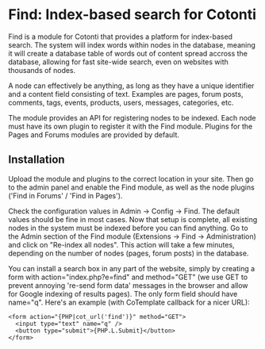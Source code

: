 Find: Index-based search for Cotonti
====================================

Find is a module for Cotonti that provides a platform for index-based search.
The system will index words within nodes in the database, meaning it will 
create a database table of words out of content spread accross the database, 
allowing for fast site-wide search, even on websites with thousands of nodes.

A node can effectively be anything, as long as they have a unique identifier 
and a content field consisting of text. Examples are pages, forum posts, 
comments, tags, events, products, users, messages, categories, etc.

The module provides an API for registering nodes to be indexed. Each node must 
have its own plugin to register it with the Find module. Plugins for the Pages 
and Forums modules are provided by default.

Installation
------------

Upload the module and plugins to the correct location in your site. Then go to 
the admin panel and enable the Find module, as well as the node plugins 
('Find in Forums' / 'Find in Pages').

Check the configuration values in Admin -> Config -> Find. The default values 
should be fine in most cases. Now that setup is complete, all existing nodes in
the system must be indexed before you can find anything. Go to the Admin section 
of the Find module (Extensions -> Find -> Administration) and click on 
"Re-index all nodes". This action will take a few minutes, depending on the 
number of nodes (pages, forum posts) in the database.

You can install a search box in any part of the website, simply by creating a 
form with action="index.php?e=find" and method="GET" (we use GET to prevent 
annoying 're-send form data' messages in the browser and allow for Google 
indexing of results pages). The only form field should have name="q". Here's
an example (with CoTemplate callback for a nicer URL):

    <form action="{PHP|cot_url('find')}" method="GET">
	  <input type="text" name="q" />
	  <button type="submit">{PHP.L.Submit}</button>
	</form>